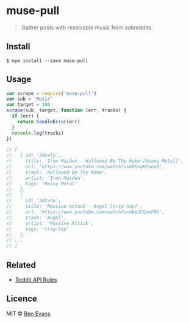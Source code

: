 # muse-pull

> Gather posts with resolvable music from subreddits.

## Install

    $ npm install --save muse-pull

## Usage

```js
var scrape = require('muse-pull')
var sub = 'Music'
var target = 100
scrape(sub, target, function (err, tracks) {
  if (err) {
    return handleError(err)
  }
  console.log(tracks)
})

// [
//   { id: '3dusty',
//     title: 'Iron Maiden - Hallowed Be Thy Name [Heavy Metal]',
//     url: 'https://www.youtube.com/watch?v=G90ngH2anxQ',
//     track: 'Hallowed Be Thy Name',
//     artist: 'Iron Maiden',
//     tags: 'Heavy Metal'
//   },
//   {
//     id: '3dtvnw',
//     title: 'Massive Attack - Angel [trip-hop]',
//     url: 'https://www.youtube.com/watch?v=hbe3CQamF8k',
//     track: 'Angel',
//     artist: 'Massive Attack',
//     tags: 'trip-hop'
//   },
// ...
// ]
```

## Related

* [Reddit API Rules](https://github.com/reddit/reddit/wiki/API)

## Licence

MIT © [Ben Evans](http://bensbit.co.uk)
